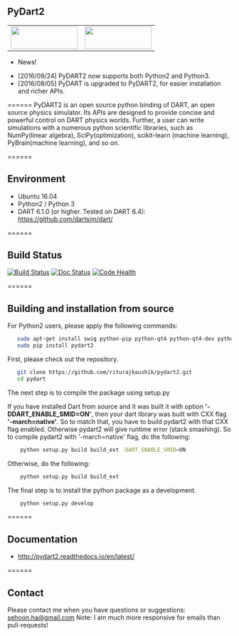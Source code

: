 ## PyDart2

<table>
<tr>
<td>  
  <img src="https://github.com/dartsim/dart/raw/master/doxygen/DART%20logo.png" width="150" height="50" />
</td>
<td>
  <img src="https://www.python.org/static/community_logos/python-logo.png" width="150" height="50" />
</td>
</tr>
</table>

- News!
 + [2016/09/24] PyDART2 now supports both Python2 and Python3.
 + [2016/08/05] PyDART is upgraded to PyDART2, for easier installation and richer APIs.

======
PyDART2 is an open source python binding of DART, an open source physics
simulator. Its APIs are designed to provide concise and powerful control on
DART physics worlds. Further, a user can write simulations with a numerous
python scientific libraries, such as NumPy(linear algebra),
SciPy(optimization), scikit-learn (machine learning), PyBrain(machine
learning), and so on.

======
## Environment
+ Ubuntu 16.04
+ Python2 / Python 3
+ DART 6.1.0 (or higher. Tested on DART 6.4): https://github.com/dartsim/dart/

======
## Build Status

[![Build Status](https://api.travis-ci.org/sehoonha/pydart2.svg)](https://travis-ci.org/sehoonha/pydart2)
[![Doc Status](https://img.shields.io/badge/docs-latest-brightgreen.svg?style=flat)](http://pydart2.readthedocs.io/en/latest/)
[![Code Health](https://landscape.io/github/sehoonha/pydart2/master/landscape.svg?style=flat)](https://landscape.io/github/sehoonha/pydart2/master)

======
## Building and installation from source 
For Python2 users, please apply the following commands:

```bash
   sudo apt-get install swig python-pip python-qt4 python-qt4-dev python-qt4-gl
   sudo pip install pydart2
```

First, please check out the repository.

```bash
   git clone https://github.com/riturajkaushik/pydart2.git
   cd pydart
```

The next step is to compile the package using setup.py

If you have installed Dart from source and it was built it with option **'-DDART_ENABLE_SMID=ON'**, then your dart library was built with CXX flag **'-march=native'**. So to match that, you have to build pydart2 with that CXX flag enabled. Otherwise pydart2 will give runtime error (stack smashing). So to compile pydart2 with '-march=native' flag, do the following:

```bash
    python setup.py build build_ext -DART_ENABLE_SMID=ON
```

Otherwise, do the following:

```bash
    python setup.py build build_ext
```

The final step is to install the python package as a development.

```bash
    python setup.py develop
```

======
## Documentation
+ http://pydart2.readthedocs.io/en/latest/

======
## Contact
Please contact me when you have questions or suggestions: sehoon.ha@gmail.com
Note: I am much more responsive for emails than pull-requests!
